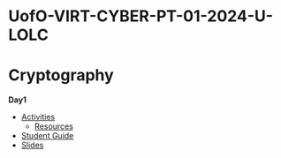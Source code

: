 # UofO-VIRT-CYBER-PT-01-2024-U-LOLC


#  Cryptography

**__Day1__**
- [Activities](https://git.bootcampcontent.com/University-of-Oregon/UofO-VIRT-CYBER-PT-01-2024-U-LOLC/-/tree/main/10-Cryptography/1/activities?ref_type=heads)
    - [Resources](https://git.bootcampcontent.com/University-of-Oregon/UofO-VIRT-CYBER-PT-01-2024-U-LOLC/-/tree/main/10-Cryptography/1/resources?ref_type=heads)
- [Student Guide](https://git.bootcampcontent.com/University-of-Oregon/UofO-VIRT-CYBER-PT-01-2024-U-LOLC/-/blob/main/10-Cryptography/1/StudentGuide.md?ref_type=heads)
- [Slides](https://docs.google.com/presentation/d/15Di5j3kyjGmwVStQQge1TOJkfcj-yfr4YOEZqG_ntrY/edit#slide=id.g4f80a3047b_0_990)





